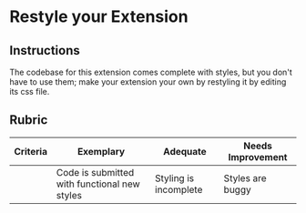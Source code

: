 # Restyle your Extension

## Instructions

The codebase for this extension comes complete with styles, but you don't have to use them; make your extension your own by restyling it by editing its css file.

## Rubric

| Criteria | Exemplary                                    | Adequate              | Needs Improvement |
| -------- | -------------------------------------------- | --------------------- | ----------------- |
|          | Code is submitted with functional new styles | Styling is incomplete | Styles are buggy  |
